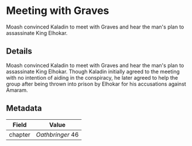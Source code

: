 # Meeting with Graves
Moash convinced Kaladin to meet with Graves and hear the man's plan to assassinate King Elhokar.

## Details
Moash convinced Kaladin to meet with Graves and hear the man's plan to assassinate King Elhokar. Though Kaladin initially agreed to the meeting with no intention of aiding in the conspiracy, he later agreed to help the group after being thrown into prison by Elhokar for his accusations against Amaram.

## Metadata
| Field | Value |
| ----- | ----- |
| chapter | *Oathbringer* 46 |
